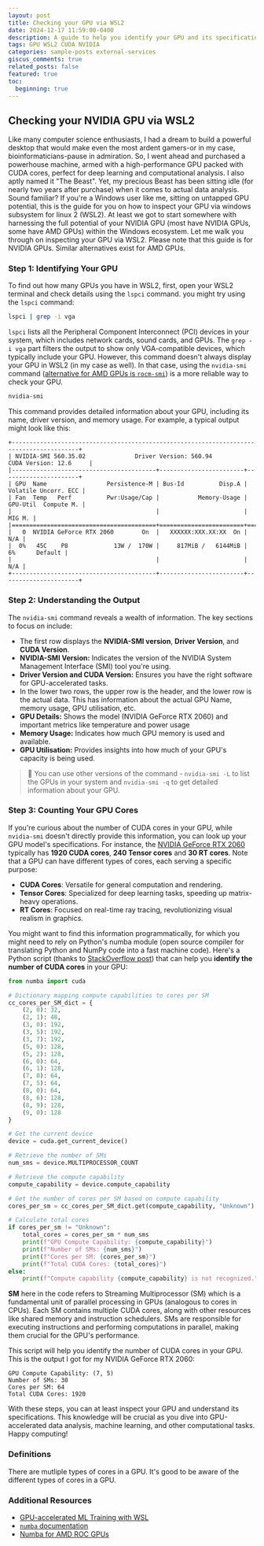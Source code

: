 ```yaml
---
layout: post
title: Checking your GPU via WSL2
date: 2024-12-17 11:59:00-0400
description: A guide to help you identify your GPU and its specifications via Windows Subsystem for Linux 2 (WSL2).
tags: GPU WSL2 CUDA NVIDIA
categories: sample-posts external-services
giscus_comments: true
related_posts: false
featured: true
toc:
  beginning: true
---
```


## Checking your NVIDIA GPU via WSL2

Like many computer science enthusiasts, I had a dream to build a powerful desktop that would make even the most ardent gamers-or in my case, bioinformaticians-pause in admiration. So, I went ahead and purchased a powerhouse machine, armed with a high-performance GPU packed with CUDA cores, perfect for deep learning and computational analysis. I also aptly named it "The Beast". Yet, my precious Beast has been sitting idle (for nearly two years after purchase) when it comes to actual data analysis. Sound familiar? If you're a Windows user like me, sitting on untapped GPU potential, this is the guide for you on how to inspect your GPU via windows subsystem for linux 2 (WSL2). At least we got to start somewhere with harnessing the full potential of your NVIDIA GPU (most have NVIDIA GPUs, some have AMD GPUs) within the Windows ecosystem. Let me walk you through on inspecting your GPU via WSL2. 
Please note that this guide is for NVIDIA GPUs. Similar alternatives exist for AMD GPUs.

### Step 1: Identifying Your GPU

To find out how many GPUs you have in WSL2, first, open your WSL2 terminal and check details using the `lspci` command. 
you might try using the `lspci` command:

```bash
lspci | grep -i vga
```
`lspci` lists all the Peripheral Component Interconnect (PCI) devices in your system, which includes network cards, sound cards, and GPUs. The `grep -i vga` part filters the output to show only VGA-compatible devices, which typically include your GPU. However, this command doesn't always display your GPU in WSL2 (in my case as well). 
In that case, using the `nvidia-smi` command ([alternative for AMD GPUs is `rocm-smi`](https://unix.stackexchange.com/questions/370510/nvidia-smi-equivalent-for-amd-apu)) is a more reliable way to check your GPU.

```bash
nvidia-smi
```

This command provides detailed information about your GPU, including its name, driver version, and memory usage. For example, a typical output might look like this:

```
+-----------------------------------------------------------------------------------------+
| NVIDIA-SMI 560.35.02              Driver Version: 560.94         CUDA Version: 12.6     |
|-----------------------------------------+------------------------+----------------------+
| GPU  Name                 Persistence-M | Bus-Id          Disp.A | Volatile Uncorr. ECC |
| Fan  Temp   Perf          Pwr:Usage/Cap |           Memory-Usage | GPU-Util  Compute M. |
|                                         |                        |               MIG M. |
|=========================================+========================+======================|
|   0  NVIDIA GeForce RTX 2060        On  |   XXXXXX:XXX.XX:XX  On |                  N/A |
|  0%   45C    P8             13W /  170W |     817MiB /   6144MiB |      6%      Default |
|                                         |                        |                  N/A |
+-----------------------------------------+------------------------+----------------------+
```


### Step 2: Understanding the Output

The `nvidia-smi` command reveals a wealth of information. The key sections to focus on include:
- The first row displays the **NVIDIA-SMI version**, **Driver Version**, and **CUDA Version**. 
- **NVIDIA-SMI Version:** Indicates the version of the NVIDIA System Management Interface (SMI) tool you're using.
- **Driver Version and CUDA Version:** Ensures you have the right software for GPU-accelerated tasks.
- In the lower two rows, the upper row is the header, and the lower row is the actual data. This has information about the actual GPU Name, memory usage, GPU utilisation, etc.
- **GPU Details:** Shows the model (NVIDIA GeForce RTX 2060) and important metrics like temperature and power usage
- **Memory Usage:** Indicates how much GPU memory is used and available.    
- **GPU Utilisation:** Provides insights into how much of your GPU's capacity is being used.    

> 📝 You can use other versions of the command - `nvidia-smi -L` to list the GPUs in your system and `nvidia-smi -q` to get detailed information about your GPU.

### Step 3: Counting Your GPU Cores

If you're curious about the number of CUDA cores in your GPU, while `nvidia-smi` doesn't directly provide this information, you can look up your GPU model's specifications. For instance, the [NVIDIA GeForce RTX 2060](https://www.google.com.au/search?q=NVIDIA+GeForce+RTX+2060+number+of+cores&newwindow=1&sca_esv=d8dafcc4ab3fc50a&sxsrf=ADLYWII8hMarNEZYed2PKUl4mFf4xsex_w%3A1735072723984&ei=0xtrZ9rfO7DLseMPma3H-QQ&ved=0ahUKEwialf3KocGKAxWwZWwGHZnWMU8Q4dUDCBA&uact=5&oq=NVIDIA+GeForce+RTX+2060+number+of+cores&gs_lp=Egxnd3Mtd2l6LXNlcnAiJ05WSURJQSBHZUZvcmNlIFJUWCAyMDYwIG51bWJlciBvZiBjb3JlczIGEAAYFhgeMgYQABgWGB4yBhAAGBYYHjILEAAYgAQYhgMYigUyCxAAGIAEGIYDGIoFMgsQABiABBiGAxiKBTIIEAAYogQYiQUyBRAAGO8FMgUQABjvBTIFEAAY7wVIwxtQVVi0GnADeAGQAQCYAe0FoAHYHaoBDTAuNS4yLjAuMi4wLjK4AQPIAQD4AQGYAg6gAqIfwgIFECEYoAHCAggQABgWGAoYHsICBxAhGKABGAqYAwCSBwszLjMuNC4wLjIuMqAHgEg&sclient=gws-wiz-serp) typically has **1920 CUDA cores**, **240 Tensor cores** and **30 RT cores**. Note that a GPU can have different types of cores, each serving a specific purpose:
* **CUDA Cores**: Versatile for general computation and rendering. 
* **Tensor Cores**: Specialized for deep learning tasks, speeding up matrix-heavy operations. 
* **RT Cores**: Focused on real-time ray tracing, revolutionizing visual realism in graphics.   

You might want to find this information programmatically, for which you might need to rely on Python's numba module (open source compiler for translating Python and NumPy code into a fast machine code). Here's a Python script (thanks to [StackOverflow post](https://stackoverflow.com/questions/63823395/how-can-i-get-the-number-of-cuda-cores-in-my-gpu-using-python-and-numba)) that can help you **identify the number of CUDA cores** in your GPU: 

```python
from numba import cuda

# Dictionary mapping compute capabilities to cores per SM
cc_cores_per_SM_dict = {
    (2, 0): 32,
    (2, 1): 48,
    (3, 0): 192,
    (3, 5): 192,
    (3, 7): 192,
    (5, 0): 128,
    (5, 2): 128,
    (6, 0): 64,
    (6, 1): 128,
    (7, 0): 64,
    (7, 5): 64,
    (8, 0): 64,
    (8, 6): 128,
    (8, 9): 128,
    (9, 0): 128
}

# Get the current device
device = cuda.get_current_device()

# Retrieve the number of SMs
num_sms = device.MULTIPROCESSOR_COUNT

# Retrieve the compute capability
compute_capability = device.compute_capability

# Get the number of cores per SM based on compute capability
cores_per_sm = cc_cores_per_SM_dict.get(compute_capability, "Unknown")

# Calculate total cores
if cores_per_sm != "Unknown":
    total_cores = cores_per_sm * num_sms
    print(f"GPU Compute Capability: {compute_capability}")
    print(f"Number of SMs: {num_sms}")
    print(f"Cores per SM: {cores_per_sm}")
    print(f"Total CUDA Cores: {total_cores}")
else:
    print(f"Compute capability {compute_capability} is not recognized.")
```

**SM** here in the code refers to Streaming Multiprocessor (SM) which is a fundamental unit of parallel processing in GPUs (analogous to cores in CPUs). Each SM contains multiple CUDA cores, along with other resources like shared memory and instruction schedulers. SMs are responsible for executing instructions and performing computations in parallel, making them crucial for the GPU's performance.

This script will help you identify the number of CUDA cores in your GPU. This is the output I got for my NVIDIA GeForce RTX 2060:

```
GPU Compute Capability: (7, 5)
Number of SMs: 30
Cores per SM: 64
Total CUDA Cores: 1920
```

With these steps, you can at least inspect your GPU and understand its specifications. This knowledge will be crucial as you dive into GPU-accelerated data analysis, machine learning, and other computational tasks. Happy computing!

### Definitions

There are mutliple types of cores in a GPU. It's good to be aware of the different types of cores in a GPU.

### Additional Resources

* [GPU-accelerated ML Training with WSL](https://learn.microsoft.com/en-us/windows/ai/directml/gpu-accelerated-training)
* [`numba` documentation](https://numba.readthedocs.io/en/stable/index.html) 
* [Numba for AMD ROC GPUs](https://numba.readthedocs.io/en/0.52.0/roc/index.html)

